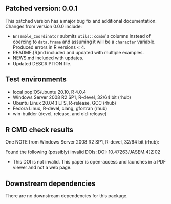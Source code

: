 ## Patched version: 0.0.1
This patched version has a major bug fix and 
additional documentation.  Changes from version 0.0.0 include:

* `Ensemble_Coordinator` submits `utils::combn`'s columns instead of coercing 
to `data.frame` and assuming it will be a `character` variable. Produced 
errors in R versions < 4.
* README.[R]md included and updated with multiple examples.
* NEWS.md included with updates.
* Updated DESCRIPTION file.

## Test environments
* local pop!OS/ubuntu 20.10, R 4.0.4
* Windows Server 2008 R2 SP1, R-devel, 32/64 bit (rhub)
* Ubuntu Linux 20.04.1 LTS, R-release, GCC (rhub)
* Fedora Linux, R-devel, clang, gfortran (rhub)
* win-builder (devel, release, and old-release)

## R CMD check results

One NOTE from Windows Server 2008 R2 SP1, R-devel, 32/64 bit (rhub):

Found the following (possibly) invalid DOIs:
  DOI: 10.47263/JASEM.4(2)02

* This DOI is not invalid.  This paper is open-access and launches in a 
PDF viewer and not a web page.

## Downstream dependencies
There are no downstream dependencies for this package.
